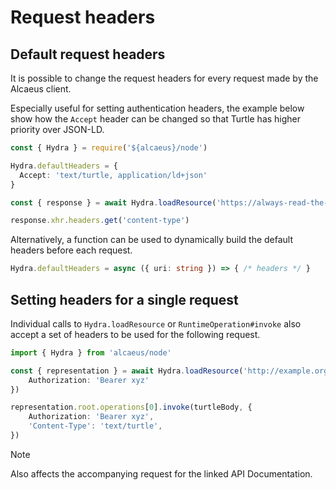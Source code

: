 # Request headers

## Default request headers

It is possible to change the request headers for every request made by the Alcaeus client.

Especially useful for setting authentication headers, the example below show how the `Accept` header can be changed so that Turtle has higher priority over JSON-LD.

<run-kit>

```typescript
const { Hydra } = require('${alcaeus}/node')

Hydra.defaultHeaders = {
  Accept: 'text/turtle, application/ld+json'
}

const { response } = await Hydra.loadResource('https://always-read-the-plaque.herokuapp.com/')

response.xhr.headers.get('content-type')
```

</run-kit>

Alternatively, a function can be used to dynamically build the default headers before each request.

```typescript
Hydra.defaultHeaders = async ({ uri: string }) => { /* headers */ }
```

## Setting headers for a single request

Individual calls to `Hydra.loadResource` or `RuntimeOperation#invoke` also accept a set of headers to be used for the following request.

```typescript
import { Hydra } from 'alcaeus/node'

const { representation } = await Hydra.loadResource('http://example.org/me', {
    Authorization: 'Bearer xyz'
})

representation.root.operations[0].invoke(turtleBody, {
    Authorization: 'Bearer xyz',
    'Content-Type': 'text/turtle',
})
```

> [!NOTE]
> Also affects the accompanying request for the linked API Documentation.
